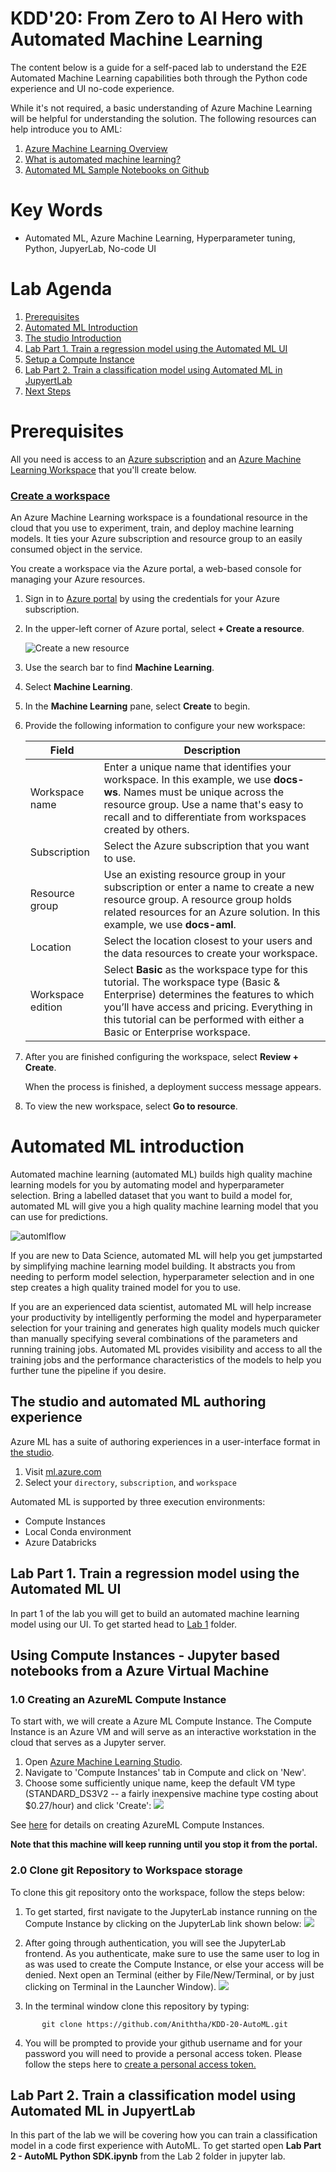 # KDD'20: From Zero to AI Hero with Automated Machine Learning 
The content below is a guide for a self-paced lab to understand the E2E Automated Machine Learning capabilities both through the Python code experience and UI no-code experience. 

While it's not required, a basic understanding of Azure Machine Learning will be helpful for understanding the solution. The following resources can help introduce you to AML:

1. [Azure Machine Learning Overview](https://azure.microsoft.com/services/machine-learning/)
2. [What is automated machine learning?](https://docs.microsoft.com/azure/machine-learning/concept-automated-ml)
3. [Automated ML Sample Notebooks on Github](https://github.com/Azure/MachineLearningNotebooks/tree/master/how-to-use-azureml/automated-machine-learning)

# Key Words
- Automated ML, Azure Machine Learning, Hyperparameter tuning, Python, JupyerLab, No-code UI

# Lab Agenda
1. [Prerequisites](#prereqs)
1. [Automated ML Introduction](#introduction)
1. [The studio Introduction](#studio)
1. [Lab Part 1. Train a regression model using the Automated ML UI](#automlUI)
1. [Setup a Compute Instance](#compute)
1. [Lab Part 2. Train a classification model using Automated ML in JupyertLab](#train)
1. [Next Steps](#complete)

<a name="prereqs"></a>
# Prerequisites
All you need is access to an [Azure subscription](https://azure.microsoft.com/free/) and an [Azure Machine Learning Workspace](https://docs.microsoft.com/azure/machine-learning/how-to-manage-workspace) that you'll create below.

### [Create a workspace](https://docs.microsoft.com/en-us/azure/machine-learning/tutorial-1st-experiment-sdk-setup#create-a-workspace)
An Azure Machine Learning workspace is a foundational resource in the cloud that you use to experiment, train, and deploy machine learning models. It ties your Azure subscription and resource group to an easily consumed object in the service.

You create a workspace via the Azure portal, a web-based console for managing your Azure resources.

1. Sign in to [Azure portal](https://portal.azure.com/) by using the credentials for your Azure subscription.

1. In the upper-left corner of Azure portal, select **+ Create a resource**.

    ![Create a new resource](images/create-workspace.gif)

1. Use the search bar to find **Machine Learning**.

1. Select **Machine Learning**.

1. In the **Machine Learning** pane, select **Create** to begin.

1. Provide the following information to configure your new workspace:

   Field|Description 
   ---|---
   Workspace name |Enter a unique name that identifies your workspace. In this example, we use **docs-ws**. Names must be unique across the resource group. Use a name that's easy to recall and to differentiate from workspaces created by others.  
   Subscription |Select the Azure subscription that you want to use.
   Resource group | Use an existing resource group in your subscription or enter a name to create a new resource group. A resource group holds related resources for an Azure solution. In this example, we use **docs-aml**. 
   Location | Select the location closest to your users and the data resources to create your workspace.
   Workspace edition | Select **Basic** as the workspace type for this tutorial. The workspace type (Basic & Enterprise) determines the features to which you’ll have access and pricing. Everything in this tutorial can be performed with either a Basic or Enterprise workspace.

1. After you are finished configuring the workspace, select **Review + Create**. 

   When the process is finished, a deployment success message appears. 
 
 1. To view the new workspace, select **Go to resource**.


<a name="introduction"></a>
# Automated ML introduction
Automated machine learning (automated ML) builds high quality machine learning models for you by automating model and hyperparameter selection. Bring a labelled dataset that you want to build a model for, automated ML will give you a high quality machine learning model that you can use for predictions.

![automlflow](images/flow2.png)

If you are new to Data Science, automated ML will help you get jumpstarted by simplifying machine learning model building. It abstracts you from needing to perform model selection, hyperparameter selection and in one step creates a high quality trained model for you to use.

If you are an experienced data scientist, automated ML will help increase your productivity by intelligently performing the model and hyperparameter selection for your training and generates high quality models much quicker than manually specifying several combinations of the parameters and running training jobs. Automated ML provides visibility and access to all the training jobs and the performance characteristics of the models to help you further tune the pipeline if you desire.

<a name="studio"></a>
## The studio and automated ML authoring experience
Azure ML has a suite of authoring experiences in a user-interface format in [the studio](https://ml.azure.com). 

1. Visit [ml.azure.com](https://ml.azure.com)
2. Select your `directory`, `subscription`, and `workspace`

Automated ML is supported by three execution environments:
* Compute Instances
* Local Conda environment
* Azure Databricks 

<a name="automlUI"></a>
## Lab Part 1. Train a regression model using the Automated ML UI
In part 1 of the lab you will get to build an automated machine learning model using our UI. To get started head to [Lab 1](https://github.com/Aniththa/MLADS-2020-LAB-AutomatedML/blob/master/Lab%20Part%201%20-%20AutoML%20UI/Lab%20Part%201%20-%20AutoML%20UI.md) folder.

<a name="compute"></a>
## Using Compute Instances - Jupyter based notebooks from a Azure Virtual Machine
### 1.0 Creating an AzureML Compute Instance

To start with, we will create a Azure ML Compute Instance. The Compute Instance is an Azure VM and will serve as an interactive workstation in the cloud that serves as a Jupyter server.

1. Open [Azure Machine Learning Studio](https://ml.azure.com/).
2. Navigate to 'Compute Instances' tab in Compute and click on 'New'.
3. Choose some sufficiently unique name, keep the default VM type (STANDARD_DS3V2 -- a fairly inexpensive machine type costing about $0.27/hour) and click 'Create':
![](./images/create_notebook_vm.png)

See [here](https://docs.microsoft.com/en-us/azure/machine-learning/concept-compute-instance) for details on creating AzureML Compute Instances.

**Note that this machine will keep running until you stop it from the portal.**

### 2.0 Clone git Repository to Workspace storage

To clone this git repository onto the workspace, follow the steps below:

1. To get started, first navigate to the JupyterLab instance running on the Compute Instance by clicking on the JupyterLab link shown below:
![](images/computes_view.png)

1. After going through authentication, you will see the JupyterLab frontend. As you authenticate, make sure to use the same user to log in as was used to create the Compute Instance, or else your access will be denied. Next open an Terminal (either by File/New/Terminal, or by just clicking on Terminal in the Launcher Window).
![](images/terminal.png)

1. In the terminal window clone this repository by typing:
```
       git clone https://github.com/Aniththa/KDD-20-AutoML.git
```
4. You will be prompted to provide your github username and for your password you will need to provide a personal access token. Please follow the steps here to [create a personal access token.](https://help.github.com/en/github/authenticating-to-github/creating-a-personal-access-token-for-the-command-line) 

<a name="train"></a>
## Lab Part 2. Train a classification model using Automated ML in JupyertLab
In this part of the lab we will be covering how you can train a classification model in a code first experience with AutoML. To get started open **Lab Part 2 - AutoML Python SDK.ipynb** from the  Lab 2 folder in jupyter lab.

